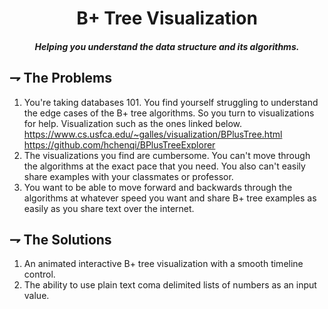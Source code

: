 <div align="center">

# B+ Tree Visualization
##### Helping you understand the data structure and its algorithms.

</div>

## ⇁ The Problems
1. You're taking databases 101. You find yourself struggling to understand the edge cases of 
the B+ tree algorithms. So you turn to visualizations for help. Visualization such as the ones linked below.
https://www.cs.usfca.edu/~galles/visualization/BPlusTree.html
https://github.com/hchenqi/BPlusTreeExplorer
2. The visualizations you find are cumbersome. You can't move through the algorithms
at the exact pace that you need. You also can't easily share examples with your classmates or professor.
3. You want to be able to move forward and backwards through the algorithms at whatever speed you want and
share B+ tree examples as easily as you share text over the internet.

## ⇁ The Solutions
1. An animated interactive B+ tree visualization with a smooth timeline control.
2. The ability to use plain text coma delimited lists of numbers as an input value.
